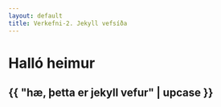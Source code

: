 ```yaml
---
layout: default
title: Verkefni-2. Jekyll vefsíða
---
```


# Halló heimur
## {{ "hæ, þetta er jekyll vefur" | upcase }}
